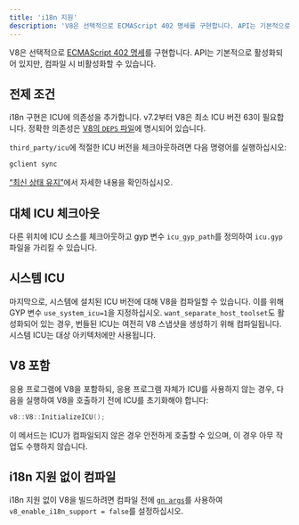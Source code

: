 ```yaml
---
title: 'i18n 지원'
description: 'V8은 선택적으로 ECMAScript 402 명세를 구현합니다. API는 기본적으로 활성화되어 있지만, 컴파일 시 비활성화할 수 있습니다.'
---
```

V8은 선택적으로 [ECMAScript 402 명세](https://tc39.es/ecma402/)를 구현합니다. API는 기본적으로 활성화되어 있지만, 컴파일 시 비활성화할 수 있습니다.

## 전제 조건

i18n 구현은 ICU에 의존성을 추가합니다. v7.2부터 V8은 최소 ICU 버전 63이 필요합니다. 정확한 의존성은 [V8의 `DEPS` 파일](https://chromium.googlesource.com/v8/v8.git/+/master/DEPS)에 명시되어 있습니다.

`third_party/icu`에 적절한 ICU 버전을 체크아웃하려면 다음 명령어를 실행하십시오:

```bash
gclient sync
```

[“최신 상태 유지”](/docs/source-code#staying-up-to-date)에서 자세한 내용을 확인하십시오.

## 대체 ICU 체크아웃

다른 위치에 ICU 소스를 체크아웃하고 gyp 변수 `icu_gyp_path`를 정의하여 `icu.gyp` 파일을 가리킬 수 있습니다.

## 시스템 ICU

마지막으로, 시스템에 설치된 ICU 버전에 대해 V8을 컴파일할 수 있습니다. 이를 위해 GYP 변수 `use_system_icu=1`을 지정하십시오. `want_separate_host_toolset`도 활성화되어 있는 경우, 번들된 ICU는 여전히 V8 스냅샷을 생성하기 위해 컴파일됩니다. 시스템 ICU는 대상 아키텍처에만 사용됩니다.

## V8 포함

응용 프로그램에 V8을 포함하되, 응용 프로그램 자체가 ICU를 사용하지 않는 경우, 다음을 실행하여 V8을 호출하기 전에 ICU를 초기화해야 합니다:

```cpp
v8::V8::InitializeICU();
```

이 메서드는 ICU가 컴파일되지 않은 경우 안전하게 호출할 수 있으며, 이 경우 아무 작업도 수행하지 않습니다.

## i18n 지원 없이 컴파일

i18n 지원 없이 V8을 빌드하려면 컴파일 전에 [`gn args`](/docs/build-gn#gn)를 사용하여 `v8_enable_i18n_support = false`를 설정하십시오.
